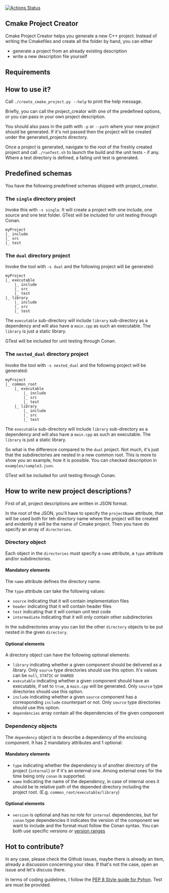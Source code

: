 [![Actions Status](https://github.com/sandordargo/cmake-project-creator/workflows/PythonCi/badge.svg)](https://github.com/sandordargo/cmake-project-creator/actions)

## Cmake Project Creator

Cmake Project Creator helps you generate a new C++ project. Instead of writing the Cmakefiles and create all the folder by hand, you can either
* generate a project from an already existing description
* write a new description file yourself

## Requirements

## How to use it?

Call `./create_cmake_project.py --help` to print the help message.

Briefly, you can call the project_creator with one of the predefined options, or you can pass in your own project description.

You should also pass in the path with `-p` or `--path` where your new project should be generated. If it's not passed then the project will be created under the generated_projects directory.

Once a project is generated, navigate to the root of the freshly created project and call `./runTest.sh` to launch the build and the unit tests - if any. Where a test directory is defined, a failing unit test is generated. 

## Predefined schemas

You have the following predefined schemas shipped with project_creator. 

### The `single` directory project

Invoke this with `-s single`. It will create a project with one include, one source and one test folder. GTest will be included for unit testing through Conan.

```
myProject
|_ include
|_ src
|_ test

``` 

### The `dual` directory project

Invoke the tool with `-s dual` and the following project will be generated:

```
myProject
|_ executable
    |_ include
    |_ src
    |_ test
|_ library
    |_ include
    |_ src
    |_ test
```

The `executable` sub-directory will include `library` sub-directory as a dependency and will also have a `main.cpp` as such an executable. The `library` is just a static library. 

GTest will be included for unit testing through Conan.

### The `nested_dual` directory project

Invoke the tool with `-s nested_dual` and the following project will be generated:

```
myProject
|_ common_root
    |_ executable
        |_ include
        |_ src
        |_ test
    |_ library
        |_ include
        |_ src
        |_ test
```

The `executable` sub-directory will include `library` sub-directory as a dependency and will also have a `main.cpp` as such an executable. The `library` is just a static library.

So what is the difference compared to the `dual` project. Not much, it's just that the subdirectories are nested in a new common root. This is more to show you an example, how it is possible. You can checked description in `examples/sample3.json`. 

GTest will be included for unit testing through Conan.

## How to write new project descriptions?

First of all, project descriptions are written in JSON format.

In the root of the JSON, you'll have to specify the `projectName` attribute, that will be used both for teh directory name where the project will be created and evidently it will be the name of Cmake project.
Then you have do specify an array of `directories`.


### Directory object

Each object in the `directories` must specify a `name` attribute, a `type` attribute and/or subdirectories.

#### Mandatory elements

The `name` attribute defines the directory name.

The `type` attribute can take the following values:
- `source` indicating that it will contain implementation files
- `header` indicating that it will contain header files
- `test` indicating that it will contain unit test code
- `intermediate` indicating that it will only contain other subdirectories  

In the subdirectories array you can list the other `directory` objects to be put nested in the given `directory`.

#### Optional elements

A directory object can have the following optional elements:

- `library` indicating whether a given component should be delivered as a library. Only `source` type directories should use this option. It's values can be `null`, `STATIC` or `SHARED`
- `executable` indicating whether a given component should have an executable, if set to `true`, a `main.cpp` will be generated. Only `source` type directories should use this option.
- `include` indicating whether a given `source` component has a corresponding `include` counterpart or not. Only `source` type directories should use this option.
- `dependencies` array contain all the dependencies of the given component

### Dependency objects

The `dependency` object is to describe a dependency of the enclosing component. It has 2 mandatory attributes and 1 optional:

#### Mandatory elements
- `type` indicating whether the dependency is of another directory of the project (`internal`) or if it's an external one. Among external ones for the time being only `conan` is supported. 
- `name` indicating the name of the dependency, in case of internal ones it should be te relative path of the depended directory including the project root. (E.g. `common_root/executable/library`)

#### Optional elements
- `version` is optional and has no role for `internal` dependencies, but for `conan` type dependencies it indicates the version of the component we want to include and the format must follow the Conan syntax. You can both use specific versions or [version ranges](https://docs.conan.io/en/latest/versioning/version_ranges.html) 

## Hot to contribute?

In any case, please check the Github issues, maybe there is already an item, already a discussion concerning your idea. If that's not the case, open an issue and let's discuss there.

In terms of coding guidelines, I follow the [PEP 8 Style guide for Pyhon](https://www.python.org/dev/peps/pep-0008/). Test are must be provided.
